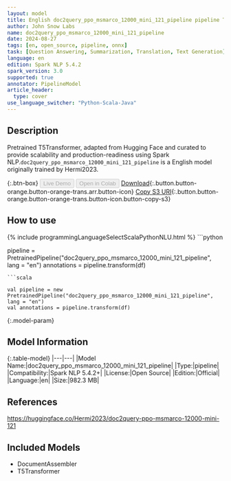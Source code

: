 ```yaml
---
layout: model
title: English doc2query_ppo_msmarco_12000_mini_121_pipeline pipeline T5Transformer from Hermi2023
author: John Snow Labs
name: doc2query_ppo_msmarco_12000_mini_121_pipeline
date: 2024-08-27
tags: [en, open_source, pipeline, onnx]
task: [Question Answering, Summarization, Translation, Text Generation]
language: en
edition: Spark NLP 5.4.2
spark_version: 3.0
supported: true
annotator: PipelineModel
article_header:
  type: cover
use_language_switcher: "Python-Scala-Java"
---
```


## Description

Pretrained T5Transformer, adapted from Hugging Face and curated to provide scalability and production-readiness using Spark NLP.`doc2query_ppo_msmarco_12000_mini_121_pipeline` is a English model originally trained by Hermi2023.

{:.btn-box}
<button class="button button-orange" disabled>Live Demo</button>
<button class="button button-orange" disabled>Open in Colab</button>
[Download](https://s3.amazonaws.com/auxdata.johnsnowlabs.com/public/models/doc2query_ppo_msmarco_12000_mini_121_pipeline_en_5.4.2_3.0_1724801516851.zip){:.button.button-orange.button-orange-trans.arr.button-icon}
[Copy S3 URI](s3://auxdata.johnsnowlabs.com/public/models/doc2query_ppo_msmarco_12000_mini_121_pipeline_en_5.4.2_3.0_1724801516851.zip){:.button.button-orange.button-orange-trans.button-icon.button-copy-s3}

## How to use



<div class="tabs-box" markdown="1">
{% include programmingLanguageSelectScalaPythonNLU.html %}
```python

pipeline = PretrainedPipeline("doc2query_ppo_msmarco_12000_mini_121_pipeline", lang = "en")
annotations =  pipeline.transform(df)   

```
```scala

val pipeline = new PretrainedPipeline("doc2query_ppo_msmarco_12000_mini_121_pipeline", lang = "en")
val annotations = pipeline.transform(df)

```
</div>

{:.model-param}
## Model Information

{:.table-model}
|---|---|
|Model Name:|doc2query_ppo_msmarco_12000_mini_121_pipeline|
|Type:|pipeline|
|Compatibility:|Spark NLP 5.4.2+|
|License:|Open Source|
|Edition:|Official|
|Language:|en|
|Size:|982.3 MB|

## References

https://huggingface.co/Hermi2023/doc2query-ppo-msmarco-12000-mini-121

## Included Models

- DocumentAssembler
- T5Transformer